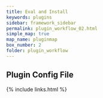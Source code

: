 ```yaml
---
title: Eval and Install
keywords: plugins
sidebar: framework_sidebar
permalink: plugin_workflow_02.html
simple_map: true
map_name: pluginmap
box_number: 2
folder: plugin_workflow
---
```


## Plugin Config File

{% include links.html %}

